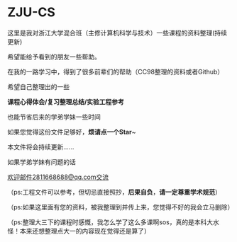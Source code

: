# ZJU-CS
这里是我对浙江大学混合班（主修计算机科学与技术）一些课程的资料整理(持续更新)

希望能给予看到的朋友一些帮助。

在我的一路学习中，得到了很多前辈们的帮助（CC98整理的资料或者Github）

希望自己整理出的一些 

**课程心得体会/复习整理总结/实验工程参考**

也能节省后来的学弟学妹一些时间

如果您觉得这份文件足够好，**烦请点一个Star**~

本文件将会持续更新......

如果学弟学妹有问题的话

欢迎邮件2811668688@qq.com交流

（ps:工程文件可以参考，但切忌直接照抄，**后果自负**，**请一定尊重学术规范**）

（ps:如果这里面有您的资料，被我整理到并传上来，您觉得不好的我会立马删除）

（ps:整理大三下的课程时感慨，我怎么学了这么多课啊sos，真的是本科大水怪！本来还想整理点大一的内容现在觉得还是算了）

